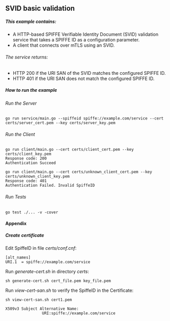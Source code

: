 ## SVID basic validation

##### This example contains: 
 - A HTTP-based SPIFFE Verifiable Identity Document (SVID) validation service that takes a SPIFFE ID as a configuration parameter. 
 - A client that connects over mTLS using an SVID.
     
###### The service returns:

- HTTP 200 if the URI SAN of the SVID matches the configured SPIFFE ID.
- HTTP 401 if the URI SAN does not match the configured SPIFFE ID.

##### How to run the example

###### Run the Server
```
go run service/main.go --spiffeid spiffe://example.com/service --cert certs/server_cert.pem --key certs/server_key.pem
```

###### Run the Client

```
go run client/main.go --cert certs/client_cert.pem --key certs/client_key.pem 
Response code: 200
Authentication Succeed
```

```
go run client/main.go --cert certs/unknown_client_cert.pem --key certs/unknown_client_key.pem
Response code: 401
Authentication Failed. Invalid SpiffeID
```

###### Run Tests


```
go test ./... -v -cover
```

#### Appendix

##### Create certificate

Edit SpiffeID in file _certs/conf.cnf_:

```
[alt_names]
URI.1  = spiffe://example.com/service

```

Run _generate-cert.sh_ in directory _certs_:

```
sh generate-cert.sh cert_file.pem key_file.pem
```

Run _view-cert-san.sh_ to verify the SpiffeID in the Certificate:


```
sh view-cert-san.sh cert1.pem

X509v3 Subject Alternative Name: 
                URI:spiffe://example.com/service

```

